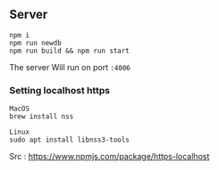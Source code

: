 ## Server

```
npm i
npm run newdb
npm run build && npm run start
```

The server Will run on port `:4006`

### Setting localhost https

```
MacOS
brew install nss

Linux
sudo apt install libnss3-tools
```
Src : https://www.npmjs.com/package/https-localhost
